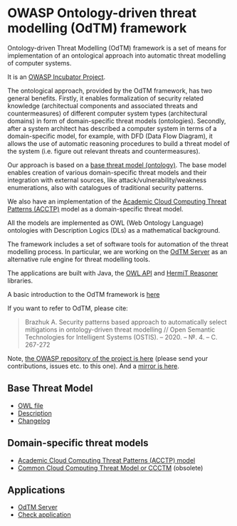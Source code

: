 
# OWASP Ontology-driven threat modelling (OdTM) framework

Ontology-driven Threat Modelling (OdTM) framework is a set of means for implementation 
of an ontological approach into automatic threat modelling of computer systems.

It is an [OWASP Incubator Project](https://owasp.org/www-project-ontology-driven-threat-modeling-framework/).

The ontological approach, provided by the OdTM framework, has two general benefits.
Firstly, it enables formalization of security related knowledge 
(architectual components and associated threats and countermeasures)
of different computer system types (architectural domains) in form of domain-specific threat models 
(ontologies).
Secondly, after a system architect has described a computer system in terms 
of a domain-specific model, for example, with DFD (Data Flow Diagram), 
it allows the use of automatic reasoning procedures to build a threat model of the system 
(i.e. figure out relevant threats and countermeasures).

Our approach is based on a [base threat model (ontology)](docs/BASEMODEL.md).
The base model enables creation of various domain-specific threat models 
and their integration with external sources, like attack/vulnerability/weakness enumerations, 
also with catalogues of traditional security patterns.

We also have an implementation of the [Academic Cloud Computing Threat Patterns (ACCTP)](docs/ODTMACCTP.md) model
as a domain-specific threat model.

All the models are implemented as OWL (Web Ontology Language) ontologies 
with Description Logics (DLs) as a mathematical background.

The framework includes a set of software tools for automation of the threat modelling process.
In particular, we are working on the [OdTM Server](applications/OdTMServer/) 
as an alternative rule engine for threat modelling tools.

The applications are built with Java, 
the [OWL API](https://github.com/owlcs/owlapi) 
and [HermiT Reasoner](http://www.hermit-reasoner.com/) libraries.

A basic introduction to the OdTM framework is [here](https://www.researchgate.net/publication/339415212_Security_patterns_based_approach_to_automatically_select_mitigations_in_ontology-driven_threat_modelling)

If you want to refer to OdTM, please cite:
>Brazhuk A. Security patterns based approach to automatically select mitigations in ontology-driven threat modelling // Open Semantic Technologies for Intelligent Systems (OSTIS). – 2020. – №. 4. – С. 267-272

Note, [the OWASP repository of the project is here](https://github.com/OWASP/OdTM)
(please send your contributions, issues etc. to this one). 
And a [mirror is here](https://github.com/nets4geeks/OdTM).


## Base Threat Model

* [OWL file](OdTMBaseThreatModel.owl)
* [Description](docs/BASEMODEL.md)
* [Changelog](docs/BASEMODEL_changelog.md)

## Domain-specific threat models

* [Academic Cloud Computing Threat Patterns (ACCTP) model](docs/ODTMACCTP.md)
* [Common Cloud Computing Threat Model or CCCTM](docs/ODTMCCCTM.md) (obsolete)

## Applications

* [OdTM Server](applications/OdTMServer/)
* [Check application](applications/checkApplication/)

